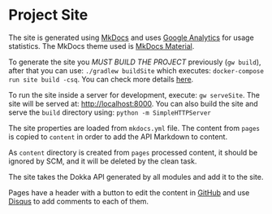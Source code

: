 
# Project Site

The site is generated using [MkDocs] and uses [Google Analytics] for usage statistics. The MkDocs
theme used is [MkDocs Material].

To generate the site you *MUST BUILD THE PROJECT* previously (`gw build`), after that you can use:
`./gradlew buildSite` which executes: `docker-compose run site build -csq`. You can check more
details [here][site build].

To run the site inside a server for development, execute: `gw serveSite`. The site will be served
at: [http://localhost:8000](http://localhost:8000). You can also build the site and serve the
`build` directory using: `python -m SimpleHTTPServer`

The site properties are loaded from `mkdocs.yml` file. The content from `pages` is copied to
`content` in order to add the API Markdown to content.

As `content` directory is created from `pages` processed content, it should be ignored by SCM, and
it will be deleted by the clean task.

The site takes the Dokka API generated by all modules and add it to the site.

Pages have a header with a button to edit the content in [GitHub] and use [Disqus] to add comments
to each of them.

[MkDocs]: https://www.mkdocs.org
[Google Analytics]: https://analytics.google.com
[MkDocs Material]: https://squidfunk.github.io/mkdocs-material
[site build]: https://hub.docker.com/r/squidfunk/mkdocs-material
[GitHub]: https://github.com
[Disqus]: https://disqus.com
